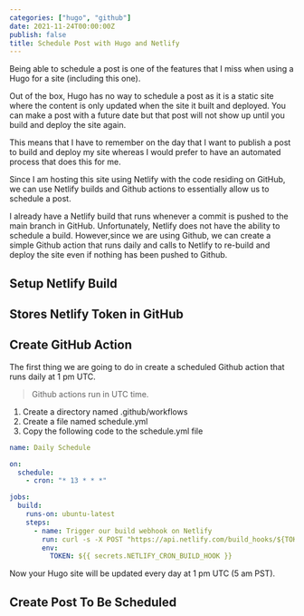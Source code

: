 ```yaml
---
categories: ["hugo", "github"]
date: 2021-11-24T00:00:00Z
publish: false
title: Schedule Post with Hugo and Netlify
---
```


Being able to schedule a post is one of the features that I miss when using a Hugo for a site (including this one).

Out of the box, Hugo has no way to schedule a post as it is a static site where the content is only updated when the site it built and deployed.  You can make a post with a future date but that post will not show up until you build and deploy the site again.  

This means that I have to remember on the day that I want to publish a post to build and deploy my site whereas I would prefer to have an automated process that does this for me.  

Since I am hosting this site using Netlify with the code residing on GitHub, we can use Netlify builds and Github actions to essentially allow us to schedule a post.

<!--more-->

I already have a Netlify build that runs whenever a commit is pushed to the main branch in GitHub.  Unfortunately, Netlify does not have the ability to schedule a build.  However,since we are using Github, we can create a simple Github action that runs daily and calls to Netlify to re-build and deploy the site even if nothing has been pushed to Github.

##  Setup Netlify Build

## Stores Netlify Token in GitHub

##  Create GitHub Action

The first thing we are going to do in create a scheduled Github action that runs daily at 1 pm UTC.

> Github actions run in UTC time.

1. Create a directory named .github/workflows
1. Create a file named schedule.yml
1.  Copy the following code to the schedule.yml file

```yml
name: Daily Schedule

on:
  schedule:
    - cron: "* 13 * * *"

jobs:
  build:
    runs-on: ubuntu-latest
    steps:
      - name: Trigger our build webhook on Netlify
        run: curl -s -X POST "https://api.netlify.com/build_hooks/${TOKEN}"
        env:
          TOKEN: ${{ secrets.NETLIFY_CRON_BUILD_HOOK }}
```

Now your Hugo site will be updated every day at 1 pm UTC (5 am PST).

## Create Post To Be Scheduled



